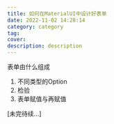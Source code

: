 ```yaml
---
title: 如何在MaterialUI中设计好表单
date: 2022-11-02 14:28:14
category: category
tag:
cover:
description: description
---
```


表单由什么组成

1. 不同类型的Option
2. 检验
3. 表单赋值与再赋值

[未完待续...]